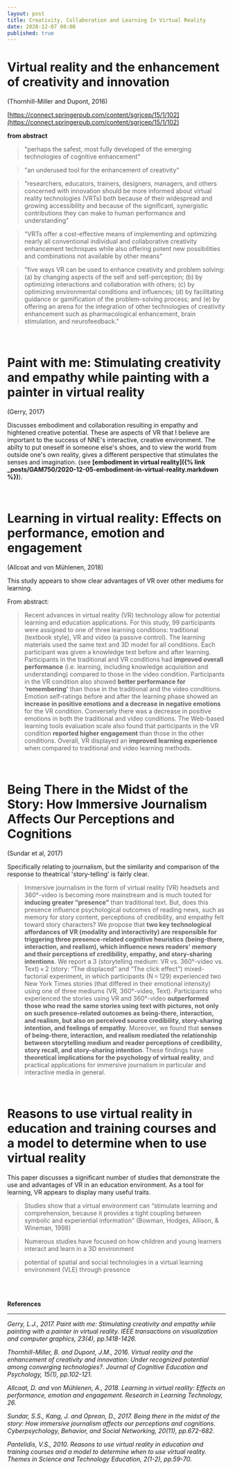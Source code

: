```yaml
---
layout: post
title: Creativity, Collaboration and Learning In Virtual Reality 
date: 2020-12-07 00:00
published: true
---
```


# Virtual reality and the enhancement of creativity and innovation
(Thornhill-Miller and Dupont, 2016)

[https://connect.springerpub.com/content/sgrjcep/15/1/102](https://connect.springerpub.com/content/sgrjcep/15/1/102)

**from abstract**

>"perhaps the safest, most fully developed of the emerging technologies of cognitive enhancement"

>"an underused tool for the enhancement of creativity"

>"researchers, educators, trainers, designers, managers, and others concerned with innovation should be more informed about virtual reality technologies (VRTs) both because of their widespread and growing accessibility and because of the significant, synergistic contributions they can make to human performance and understanding"

>"VRTs offer a cost-effective means of implementing and optimizing nearly all conventional individual and collaborative creativity enhancement techniques while also offering potent new possibilities and combinations not available by other means"

>"five ways VR can be used to enhance creativity and problem solving: (a) by changing aspects of the self and self-perception; (b) by optimizing interactions and collaboration with others; (c) by optimizing environmental conditions and influences; (d) by facilitating guidance or gamification of the problem-solving process; and (e) by offering an arena for the integration of other technologies of creativity enhancement such as pharmacological enhancement, brain stimulation, and neurofeedback."

<br>

# Paint with me: Stimulating creativity and empathy while painting with a painter in virtual reality 
(Gerry, 2017)

Discusses embodiment and collaboration resulting in empathy and hightened creative potential. These are aspects of VR that I believe are important to the success of NNE's interactive, creative environment. The abilty to put oneself in someone else's shoes, and to view the world from outside one's own reality, gives a different perspective that stimulates the senses and imagination. (see **[embodiment in virtual reality]({% link _posts/GAM750/2020-12-05-embodiment-in-virtual-reality.markdown %})**).

<br>

# Learning in virtual reality: Effects on performance, emotion and engagement
(Allcoat and von Mühlenen, 2018)

This study appears to show clear advantages of VR over other mediums for learning. 

From abstract:
>Recent advances in virtual reality (VR) technology allow for potential learning and education applications. For this study, 99 participants were assigned to one of three learning conditions: traditional (textbook style), VR and video (a passive control). The learning materials used the same text and 3D model for all conditions. Each participant was given a knowledge test before and after learning. Participants in the traditional and VR conditions had **improved overall performance** (i.e. learning, including knowledge acquisition and understanding) compared to those in the video condition. Participants in the VR condition also showed **better performance for ‘remembering’** than those in the traditional and the video conditions. Emotion self-ratings before and after the learning phase showed an **increase in positive emotions and a decrease in negative emotions** for the VR condition. Conversely there was a decrease in positive emotions in both the traditional and video conditions. The Web-based learning tools evaluation scale also found that participants in the VR condition **reported higher engagement** than those in the other conditions. Overall, VR displayed an **improved learning experience** when compared to traditional and video learning methods.

<br>

# Being There in the Midst of the Story: How Immersive Journalism Affects Our Perceptions and Cognitions
(Sundar et al, 2017)

Specifically relating to journalism, but the similarity and comparison of the response to theatrical 'story-telling' is fairly clear. 

>Immersive journalism in the form of virtual reality (VR) headsets and 360°-video is becoming more mainstream and is much touted for **inducing greater “presence”** than traditional text. But, does this presence influence psychological outcomes of reading news, such as memory for story content, perceptions of credibility, and empathy felt toward story characters? We propose that **two key technological affordances of VR (modality and interactivity) are responsible for triggering three presence-related cognitive heuristics (being-there, interaction, and realism), which influence news readers' memory and their perceptions of credibility, empathy, and story-sharing intentions**. We report a 3 (storytelling medium: VR vs. 360°-video vs. Text) × 2 (story: “The displaced” and “The click effect”) mixed-factorial experiment, in which participants (N = 129) experienced two New York Times stories (that differed in their emotional intensity) using one of three mediums (VR, 360°-video, Text). Participants who experienced the stories using VR and 360°-video **outperformed those who read the same stories using text with pictures, not only on such presence-related outcomes as being-there, interaction, and realism, but also on perceived source credibility, story-sharing intention, and feelings of empathy**. Moreover, we found that **senses of being-there, interaction, and realism mediated the relationship between storytelling medium and reader perceptions of credibility, story recall, and story-sharing intention**. These findings have **theoretical implications for the psychology of virtual reality**, and practical applications for immersive journalism in particular and interactive media in general.

<br>

# Reasons to use virtual reality in education and training courses and a model to determine when to use virtual reality

This paper discusses a significant number of studies that demonstrate the use and advantages of VR in an education environment. As a tool for learning, VR appears to display many useful traits. 

>Studies show that a virtual environment can “stimulate learning and comprehension, because it provides a tight coupling between symbolic and experiential information” (Bowman, Hodges, Allison, & Wineman, 1998)

>Numerous studies have focused on how children and young learners interact and learn in a 3D environment

>potential of spatial and social technologies in a virtual learning environment (VLE) through presence


<br><br>

**References**

---

*Gerry, L.J., 2017. Paint with me: Stimulating creativity and empathy while painting with a painter in virtual reality. IEEE transactions on visualization and computer graphics, 23(4), pp.1418-1426.*

*Thornhill-Miller, B. and Dupont, J.M., 2016. Virtual reality and the enhancement of creativity and innovation: Under recognized potential among converging technologies?. Journal of Cognitive Education and Psychology, 15(1), pp.102-121.*

*Allcoat, D. and von Mühlenen, A., 2018. Learning in virtual reality: Effects on performance, emotion and engagement. Research in Learning Technology, 26.*

*Sundar, S.S., Kang, J. and Oprean, D., 2017. Being there in the midst of the story: How immersive journalism affects our perceptions and cognitions. Cyberpsychology, Behavior, and Social Networking, 20(11), pp.672-682.*

*Pantelidis, V.S., 2010. Reasons to use virtual reality in education and training courses and a model to determine when to use virtual reality. Themes in Science and Technology Education, 2(1-2), pp.59-70.*